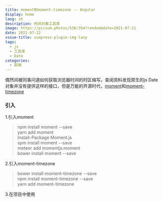 ```yaml
---
title: moment和moment-timezone -- Angular
display: home
lang: zh
description: 时间对象工具库
image: https://picsum.photos/536/354?random&date=2021-07-22
date: 2021-07-22
vssue-title: vuepress-plugin-img-lazy
tags:
  - js 
  - 工具库
  - Date
categories:
  - 前端
---
```


偶然间被同事问道如何获取浏览器时间的时区缩写。查阅资料发现原生的js Date对象并没有提供这样的接口，但是万能的开源时代，[moment](https://momentjs.com/)和[moment-timezone](https://momentjs.com/timezone/)

<!-- more -->

### 引入
1.引入moment
> npm install moment --save     
> yarn add moment               
> Install-Package Moment.js     
> spm install moment --save     
> meteor add momentjs:moment   
> bower install moment --save   

2.引入moment-timezone
> bower install moment-timezone --save  
> npm install moment-timezone --save      
> yarn add moment-timezone             

3.在项目中使用